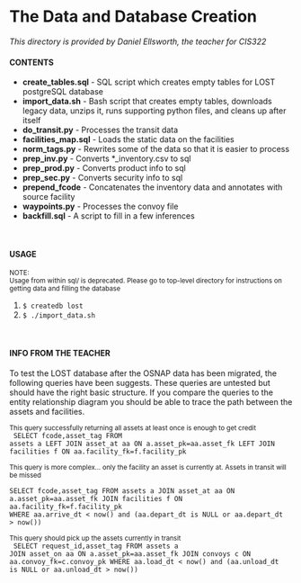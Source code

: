 <h1>The Data and Database Creation</h1>

<p><i>This directory is provided by Daniel Ellsworth, the teacher for CIS322</i></p>

<h4>CONTENTS</h4>
<ul>
<li><b>create_tables.sql</b> - SQL script which creates empty tables for LOST postgreSQL database</li>
<li><b>import_data.sh</b> - Bash script that creates empty tables, downloads legacy data, unzips it, runs supporting python files, and cleans up after itself</li>
<li><b>do_transit.py</b> - Processes the transit data</li>
<li><b>facilities_map.sql</b> - Loads the static data on the facilities</li>
<li><b>norm_tags.py</b> - Rewrites some of the data so that it is easier to process</li>
<li><b>prep_inv.py</b> - Converts *_inventory.csv to sql</li>
<li><b>prep_prod.py</b> - Converts product info to sql</li>
<li><b>prep_sec.py</b> - Converts security info to sql</li>
<li><b>prepend_fcode</b> - Concatenates the inventory data and annotates with source facility
<li><b>waypoints.py</b> - Processes the convoy file</li>
<li><b>backfill.sql</b> - A script to fill in a few inferences</li>
</ul>

<br>

<h4>USAGE</h4>
<small>NOTE:<br>Usage from within sql/ is deprecated. Please go to top-level directory for instructions on getting data and filling the database</small>
<ol>
<li><code>$ createdb lost</code></li>
<li><code>$ ./import_data.sh</code></li>
</ol>

<br>

<h4>INFO FROM THE TEACHER</h4>
<p>To test the LOST database after the OSNAP data has been migrated, the following queries have been suggests. These queries are untested but should have the right basic structure. If you compare the queries to the entity relationship diagram you should be able to trace the path between the assets and facilities.</p>

<small>This query successfully returning all assets at least once is enough to get credit</small>
<br>
<code>
SELECT fcode,asset_tag
FROM assets a
LEFT JOIN asset_at aa  ON a.asset_pk=aa.asset_fk
LEFT JOIN facilities f ON aa.facility_fk=f.facility_pk
</code>

<small>This query is more complex... only the facility an asset is currently at. Assets in transit will be missed</small>
<br>
<code>
SELECT fcode,asset_tag 
FROM assets a
JOIN asset_at aa  ON a.asset_pk=aa.asset_fk
JOIN facilities f ON aa.facility_fk=f.facility_pk
WHERE aa.arrive_dt < now() and (aa.depart_dt is NULL or aa.depart_dt > now())
</code>

<small>This query should pick up the assets currently in transit</small>
<br>
<code>
SELECT request_id,asset_tag 
FROM assets a
JOIN asset_on aa  ON a.asset_pk=aa.asset_fk
JOIN convoys c ON aa.convoy_fk=c.convoy_pk
WHERE aa.load_dt < now() and (aa.unload_dt is NULL or aa.unload_dt > now())
</code>